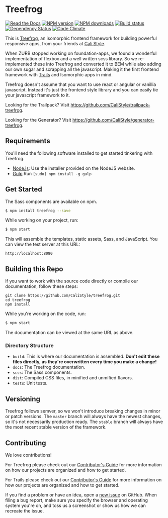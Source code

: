 # Treefrog
[![Read the Docs][docs-image]][docs-url]
[![NPM version][npm-image]][npm-url]
[![NPM downloads][npm-download]][npm-url]
[![Build status][ci-image]][ci-url]
[![Dependency Status][daviddm-image]][daviddm-url]
[![Code Climate][codeclimate-image]][codeclimate-url]

This is [Treefrog](https://treefrog.cali-style.com), an isomorphic frontend framework for building powerful responsive apps, from your friends at [Cali Style](https://cali-style.com).

When ZURB stopped working on foundation-apps, we found a wonderful implementation of flexbox and a well written scss library. So we re-implemented these into Treefrog and converted it to BEM while also adding our own sugar and scrapping all the javascript. Making it the first frontend framework with [Trails](http://trailsjs.io) and Isomorphic apps in mind.

Treefrog doesn't assume that you want to use react or angular or vanillia javascript.  Instead it's just the frontend style library and you can easily tie your javascript framework to it.

Looking for the Trailpack?  Visit <https://github.com/CaliStyle/trailpack-treefrog>.

Looking for the Generator?  Visit <https://github.com/CaliStyle/generator-treefrog>.

## Requirements

You'll need the following software installed to get started tinkering with Treefrog.

  * [Node.js](http://nodejs.org): Use the installer provided on the NodeJS website.
  * [Gulp](http://gulpjs.com/) Run `[sudo] npm install -g gulp`

## Get Started

The Sass components are available on npm.
```sh
$ npm install treefrog --save
```

While working on your project, run:
```sh
$ npm start
```

This will assemble the templates, static assets, Sass, and JavaScript. You can view the test server at this URL:
```
http://localhost:8080
```

## Building this Repo

If you want to work with the source code directly or compile our documentation, follow these steps:
```
git clone https://github.com/CaliStyle/treefrog.git
cd treefrog
npm install
```

While you're working on the code, run:
```sh
$ npm start
```

The documentation can be viewed at the same URL as above.

### Directory Structure

* `build`: This is where our documentation is assembled. **Don't edit these files directly, as they're overwritten every time you make a change!**
* `docs`: The Treefrog documentation.
* `scss`: The Sass components.
* `dist`: Compiled CSS files, in minified and unmified flavors.
* `tests`: Unit tests.

## Versioning

Treefrog follows semver, so we won't introduce breaking changes in minor or patch versions. The `master` branch will always have the newest changes, so it's not necessarily production ready. The `stable` branch will always have the most recent stable version of the framework.

## Contributing

We love contributions!

For Treefrog please check out our [Contributor's Guide](https://github.com/CaliStyle/treefrog/blob/master/CONTRIBUTING.md) for more information on how our projects are organized and how to get started.

For Trails please check out our [Contributor's Guide](https://github.com/trailsjs/trails/blob/master/CONTRIBUTING.md) for more information on how our projects are organized and how to get started.

If you find a problem or have an idea, open a [new issue](https://github.com/CaliStyle/treefrog/issues) on GitHub. When filing a bug report, make sure you specify the browser and operating system you're on, and toss us a screenshot or show us how we can recreate the issue.

[docs-image]: https://readthedocs.org/projects/treefrog/badge/?version=latest
[docs-url]: http://treefrog.readthedocs.io/en/latest/?badge=latest
[npm-image]: https://img.shields.io/npm/v/treefrog.svg?style=flat-square
[npm-url]: https://npmjs.org/package/treefrog
[npm-download]: https://img.shields.io/npm/dt/treefrog.svg
[ci-image]: https://img.shields.io/travis/CaliStyle/treefrog/master.svg?style=flat-square
[ci-url]: https://travis-ci.org/CaliStyle/treefrog
[daviddm-image]: http://img.shields.io/david/CaliStyle/treefrog.svg?style=flat-square
[daviddm-url]: https://david-dm.org/CaliStyle/treefrog
[codeclimate-image]: https://img.shields.io/codeclimate/github/CaliStyle/treefrog.svg?style=flat-square
[codeclimate-url]: https://codeclimate.com/github/CaliStyle/treefrog
